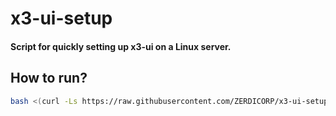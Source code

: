 # x3-ui-setup

#### Script for quickly setting up x3-ui on a Linux server.

## How to run?

```bash
bash <(curl -Ls https://raw.githubusercontent.com/ZERDICORP/x3-ui-setup/refs/heads/main/x3-ui-setup.sh?token=GHSAT0AAAAAACW4LBNA3P7DBUVEH56BLIR4ZX2H2CA)
```
